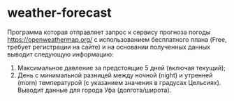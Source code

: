 # weather-forecast

 Программа которая отправляет запрос к сервису прогноза погоды https://openweathermap.org/  с использованием бесплатного плана (Free, требует регистрации на сайте) и на основании полученных данных выводит следующую информацию:
1. Максимальное давление за предстоящие 5 дней (включая текущий);
2. День с минимальной разницей между ночной (night) и утренней (morn) температурой (с указанием значения в градусах Цельсиях).
Выводит данные для города Уфа (долгота/широта).
